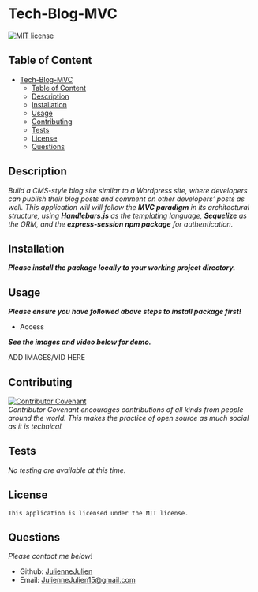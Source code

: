 # Tech-Blog-MVC

[![MIT license](https://img.shields.io/badge/license-MIT-blue.svg)](https://mit-license.org/)

## Table of Content
- [Tech-Blog-MVC](#tech-blog-mvc)
  - [Table of Content](#table-of-content)
  - [Description](#description)
  - [Installation](#installation)
  - [Usage](#usage)
  - [Contributing](#contributing)
  - [Tests](#tests)
  - [License](#license)
  - [Questions](#questions)

## Description
*Build a CMS-style blog site similar to a Wordpress site, where developers can publish their blog posts and comment on other developers’ posts as well. This application will will follow the **MVC paradigm** in its architectural structure, using ***Handlebars.js*** as the templating language, ***Sequelize*** as the ORM, and the ***express-session npm package*** for authentication.* 



## Installation
***Please install the package locally to your working project directory.***
  

## Usage
***Please ensure you have followed above steps to install package first!***
- Access 

***See the images and video below for demo.***

ADD IMAGES/VID HERE


## Contributing

[![Contributor Covenant](https://img.shields.io/badge/Contributor%20Covenant-2.1-4baaaa.svg)](code_of_conduct.md)
<br>*Contributor Covenant encourages contributions of all kinds from people around the world. This makes the practice of open source as much social as it is technical.*

## Tests
*No testing are available at this time.*

## License
    This application is licensed under the MIT license.

## Questions
*Please contact me below!*
- Github: [JulienneJulien](https://github.com/JulienneJulien)
- Email: JulienneJulien15@gmail.com 

